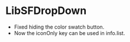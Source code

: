 # LibSFDropDown

* Fixed hiding the color swatch button.
* Now the iconOnly key can be used in info.list.